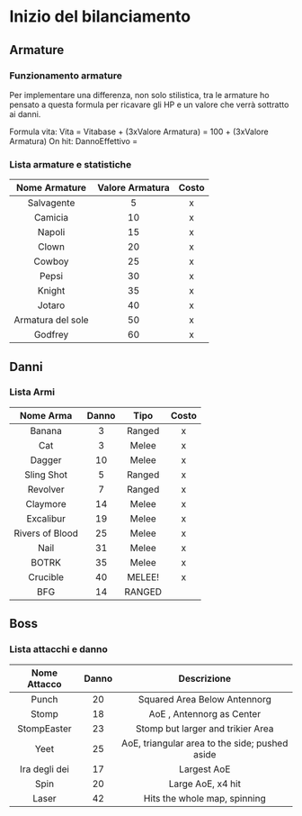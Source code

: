 # Inizio del bilanciamento

## Armature
### Funzionamento armature
Per implementare una differenza, non solo stilistica, tra le armature ho pensato a questa formula per ricavare gli HP e un valore che verrà sottratto ai danni.

Formula vita:  Vita = Vitabase + (3xValore Armatura) = 100 + (3xValore Armatura)
On hit: DannoEffettivo = 

### Lista armature e statistiche

|Nome Armature|Valore Armatura|Costo|
|:---:|:---:|:---:|
|Salvagente|5|x|
|Camicia|10|x|
|Napoli|15|x|
|Clown|20|x|
|Cowboy|25|x|
|Pepsi|30|x|
|Knight|35|x|
|Jotaro|40|x|
|Armatura del sole|50|x|
|Godfrey|60|x|

## Danni
### Lista Armi
|Nome Arma|Danno|Tipo|Costo|
|:---:|:---:|:---:|:---:|
|Banana|3|Ranged|x|
|Cat|3|Melee|x|
|Dagger|10|Melee|x|
|Sling Shot|5|Ranged|x|
|Revolver|7|Ranged|x|
|Claymore|14|Melee|x|
|Excalibur|19|Melee|x|
|Rivers of Blood|25|Melee|x|
|Nail|31|Melee|x|
|BOTRK|35|Melee|x|
|Crucible|40|MELEE!|x|
|BFG|14|RANGED||x|



## Boss



### Lista attacchi e danno
|Nome Attacco|Danno|Descrizione|
|:---:|:---:|:---:|
|Punch|20|Squared Area Below Antennorg|
|Stomp|18|AoE , Antennorg as Center|
|StompEaster|23|Stomp but larger and trikier Area|
|Yeet|25|AoE, triangular area to the side; pushed aside|
|Ira degli dei|17|Largest AoE|
|Spin|20|Large AoE, x4 hit|
|Laser|42|Hits the whole map, spinning|
